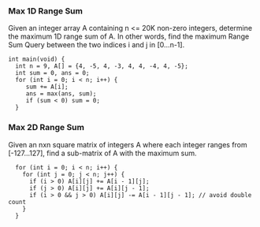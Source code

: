 ### Max 1D Range Sum
Given an integer array A containing n <= 20K non-zero integers, determine the maximum 1D range sum of A. In other words, find the maximum Range Sum Query between the two indices i and j in [0...n-1]. 
```
int main(void) {
  int n = 9, A[] = {4, -5, 4, -3, 4, 4, -4, 4, -5};
  int sum = 0, ans = 0;
  for (int i = 0; i < n; i++) {
     sum += A[i];
     ans = max(ans, sum);
     if (sum < 0) sum = 0;
  }
```

### Max 2D Range Sum
Given an nxn square matrix of integers A where each integer ranges from [-127...127], find a sub-matrix of A with the maximum sum.
```
  for (int i = 0; i < n; i++) {
    for (int j = 0; j < n; j++) {
      if (i > 0) A[i][j] += A[i - 1][j]; 
      if (j > 0) A[i][j] += A[i][j - 1]; 
      if (i > 0 && j > 0) A[i][j] -= A[i - 1][j - 1]; // avoid double count
    }
  }
```

